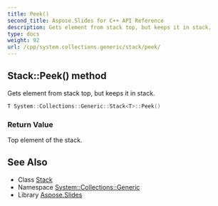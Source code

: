 ```yaml
---
title: Peek()
second_title: Aspose.Slides for C++ API Reference
description: Gets element from stack top, but keeps it in stack.
type: docs
weight: 92
url: /cpp/system.collections.generic/stack/peek/
---
```

## Stack::Peek() method


Gets element from stack top, but keeps it in stack.

```cpp
T System::Collections::Generic::Stack<T>::Peek()
```


### Return Value

Top element of the stack.

## See Also

* Class [Stack](./)
* Namespace [System::Collections::Generic](../)
* Library [Aspose.Slides](../../)